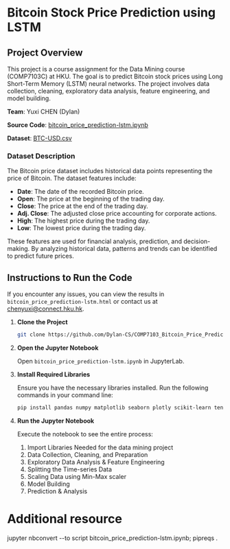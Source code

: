 # Bitcoin Stock Price Prediction using LSTM

## Project Overview

This project is a course assignment for the Data Mining course (COMP7103C) at HKU. The goal is to predict Bitcoin stock prices using Long Short-Term Memory (LSTM) neural networks. The project involves data collection, cleaning, exploratory data analysis, feature engineering, and model building.

**Team**: Yuxi CHEN (Dylan)

**Source Code**: [bitcoin_price_prediction-lstm.ipynb](https://github.com/Dylan-CS/COMP7103_Bitcoin_Price_Prediction_LSTM/blob/main/bitcoin_price_prediction-lstm.ipynb)

**Dataset**: [BTC-USD.csv](https://github.com/Dylan-CS/COMP7103_Bitcoin_Price_Prediction_LSTM/blob/main/BTC-USD.csv)

### Dataset Description

The Bitcoin price dataset includes historical data points representing the price of Bitcoin. The dataset features include:

- **Date**: The date of the recorded Bitcoin price.
- **Open**: The price at the beginning of the trading day.
- **Close**: The price at the end of the trading day.
- **Adj. Close**: The adjusted close price accounting for corporate actions.
- **High**: The highest price during the trading day.
- **Low**: The lowest price during the trading day.

These features are used for financial analysis, prediction, and decision-making. By analyzing historical data, patterns and trends can be identified to predict future prices.

## Instructions to Run the Code

If you encounter any issues, you can view the results in `bitcoin_price_prediction-lstm.html` or contact us at chenyuxi@connect.hku.hk.

1. **Clone the Project**

   ```bash
   git clone https://github.com/Dylan-CS/COMP7103_Bitcoin_Price_Prediction_LSTM.git
   ```

2. **Open the Jupyter Notebook**

   Open `bitcoin_price_prediction-lstm.ipynb` in JupyterLab.

3. **Install Required Libraries**

   Ensure you have the necessary libraries installed. Run the following commands in your command line:

   ```bash
   pip install pandas numpy matplotlib seaborn plotly scikit-learn tensorflow
   ```

4. **Run the Jupyter Notebook**

   Execute the notebook to see the entire process:

   1. Import Libraries Needed for the data mining project
   2. Data Collection, Cleaning, and Preparation
   3. Exploratory Data Analysis & Feature Engineering
   4. Splitting the Time-series Data
   5. Scaling Data using Min-Max scaler
   6. Model Building
   7. Prediction & Analysis

# Additional resource
jupyter nbconvert --to script bitcoin_price_prediction-lstm.ipynb; pipreqs .

